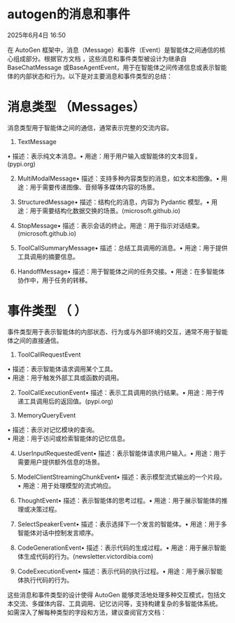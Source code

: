 # autogen的消息和事件

2025年6月4日 16:50

在 AutoGen 框架中，消息（Message）和事件（Event）是智能体之间通信的核心组成部分。根据官方文档 ，这些消息和事件类型被设计为继承自 BaseChatMessage 或BaseAgentEvent，用于在智能体之间传递信息或表示智能体的内部状态和行为。以下是对主要消息和事件类型的总结：

# 消息类型 （Messages）

消息类型用于智能体之间的通信，通常表示完整的交流内容。

1. TextMessage

• 描述：表示纯文本消息。• 用途：用于用户输入或智能体的文本回复。(pypi.org)

2. MultiModalMessage• 描述：支持多种内容类型的消息，如文本和图像。• 用途：用于需要传递图像、音频等多媒体内容的场景。

3. StructuredMessage• 描述：结构化的消息，内容为 Pydantic 模型。• 用途：用于需要结构化数据交换的场景。(microsoft.github.io)

4. StopMessage• 描述：表示会话的终止。用途：用于指示对话结束。 (microsoft.github.io)

5. ToolCallSummaryMessage• 描述：总结工具调用的消息。• 用途：用于提供工具调用的摘要信息。

6. HandoffMessage• 描述：用于智能体之间的任务交接。• 用途：在多智能体协作中，用于任务的转移。

# 事件类型 （      ）

事件类型用于表示智能体的内部状态、行为或与外部环境的交互，通常不用于智能体之间的直接通信。

1. ToolCallRequestEvent

• 描述：表示智能体请求调用某个工具。  
• 用途：用于触发外部工具或函数的调用。

2. ToolCallExecutionEvent• 描述：表示工具调用的执行结果。• 用途：用于传递工具调用后的返回值。(pypi.org)

3. MemoryQueryEvent

• 描述：表示对记忆模块的查询。  
• 用途：用于访问或检索智能体的记忆信息。

4. UserInputRequestedEvent• 描述：表示智能体请求用户输入。• 用途：用于需要用户提供额外信息的场景。

5. ModelClientStreamingChunkEvent• 描述：表示模型流式输出的一个片段。• 用途：用于处理模型的流式响应。

6. ThoughtEvent• 描述：表示智能体的思考过程。• 用途：用于展示智能体的推理或决策过程。

7. SelectSpeakerEvent• 描述：表示选择下一个发言的智能体。• 用途：用于多智能体对话中控制发言顺序。

8. CodeGenerationEvent• 描述：表示代码的生成过程。• 用途：用于展示智能体生成代码的行为。(newsletter.victordibia.com)

9. CodeExecutionEvent• 描述：表示代码的执行过程。• 用途：用于展示智能体执行代码的行为。

这些消息和事件类型的设计使得 AutoGen 能够灵活地处理多种交互模式，包括文本交流、多媒体内容、工具调用、记忆访问等，支持构建复杂的多智能体系统。  
如需深入了解每种类型的字段和方法，建议查阅官方文档：